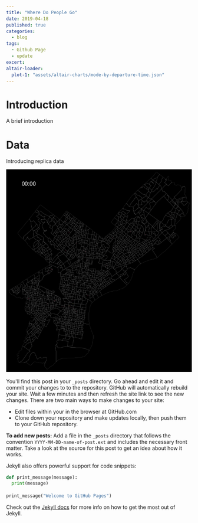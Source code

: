```yaml
---
title: "Where Do People Go"
date: 2019-04-18
published: true
categories:
  - blog
tags:
  - Github Page
  - update
excert:
altair-loader:
  plot-1: "assets/altair-charts/mode-by-departure-time.json"
---
```


# Introduction

A brief introduction

# Data

Introducing replica data

![Arrivals-by-hou](assets/gif/destination-by-hour.gif)

<div id="plot-1"></div>

You'll find this post in your `_posts` directory. Go ahead and edit it and commit your changes to to the repository. GitHub will automatically rebuild your site. Wait a few minutes and then refresh the site link to see the new changes. There are two main ways to make changes to your site:

- Edit files within your in the browser at GitHub.com
- Clone down your repository and make updates locally, then push them to your GitHub repository.

**To add new posts:** Add a file in the `_posts` directory that follows the convention `YYYY-MM-DD-name-of-post.ext` and includes the necessary front matter. Take a look at the source for this post to get an idea about how it works.

Jekyll also offers powerful support for code snippets:

```python
def print_message(message):
  print(message)

print_message("Welcome to GitHub Pages")
```

Check out the [Jekyll docs][jekyll-docs] for more info on how to get the most out of Jekyll.

[jekyll-docs]: https://jekyllrb.com/docs/home
[jekyll-gh]: https://github.com/jekyll/jekyll
[jekyll-talk]: https://talk.jekyllrb.com/
